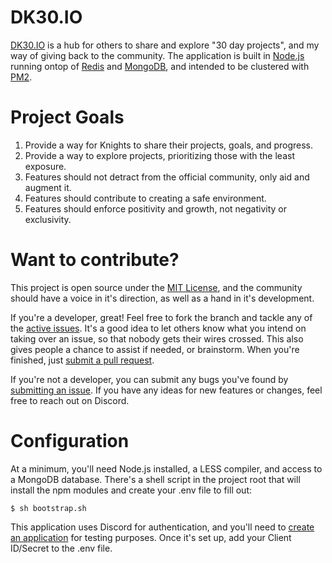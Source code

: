 # DK30.IO
[DK30.IO](http://dk30.io/) is a hub for others to share and explore "30 day projects", and my way of giving back to the community. The application is built in [Node.js](https://nodejs.org/en/) running ontop of [Redis](https://redis.io/) and [MongoDB](https://www.mongodb.com/), and intended to be clustered with [PM2](https://github.com/Unitech/pm2).

# Project Goals

1. Provide a way for Knights to share their projects, goals, and progress.
2. Provide a way to explore projects, prioritizing those with the least exposure.
3. Features should not detract from the official community, only aid and augment it.
4. Features should contribute to creating a safe environment.
5. Features should enforce positivity and growth, not negativity or exclusivity.


# Want to contribute?

This project is open source under the [MIT License](https://github.com/BrandonDiaz/DK30-Web/blob/master/LICENSE), and the community should have a voice in it's direction, as well as a hand in it's development.

If you're a developer, great! Feel free to fork the branch and tackle any of the [active issues](https://github.com/BrandonDiaz/DK30-Web/issues). It's a good idea to let others know what you intend on taking over an issue, so that nobody gets their wires crossed. This also gives people a chance to assist if needed, or brainstorm. When you're finished, just [submit a pull request](https://help.github.com/articles/creating-a-pull-request).

If you're not a developer, you can submit any bugs you've found by [submitting an issue](https://github.com/BrandonDiaz/DK30-Web/issues/new). If you have any ideas for new features or changes, feel free to reach out on Discord.


# Configuration

At a minimum, you'll need Node.js installed, a LESS compiler, and access to a MongoDB database. There's a shell script in the project root that will install the npm modules and create your .env file to fill out:

`$ sh bootstrap.sh`

This application uses Discord for authentication, and you'll need to [create an application](https://discordapp.com/developers/applications/me) for testing purposes. Once it's set up, add your Client ID/Secret to the .env file.